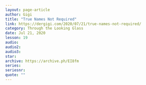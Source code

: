 ```yaml
---
layout: page-article
author: Gigi
title: "True Names Not Required"
link: https://dergigi.com/2020/07/21/true-names-not-required/
category: Through the Looking Glass
date: Jul 21, 2020
lesson: 19
audio: 
audio2: 
audio3: 
star: 
archive: https://archive.ph/EI8fm
series: 
seriesnr: 
quote: ""
---
```

